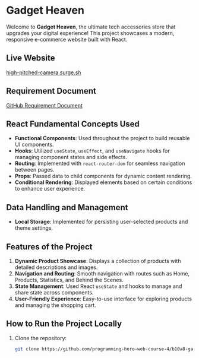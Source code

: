 # Gadget Heaven

Welcome to **Gadget Heaven**, the ultimate tech accessories store that upgrades your digital experience! This project showcases a modern, responsive e-commerce website built with React.

## Live Website  
[high-pitched-camera.surge.sh](https://high-pitched-camera.surge.sh)

## Requirement Document  
[GitHub Requirement Document](https://github.com/ProgrammingHero1/B10-A8-gadget-heaven/blob/main/Batch-10_Assignment-08.pdf)

## React Fundamental Concepts Used
- **Functional Components**: Used throughout the project to build reusable UI components.
- **Hooks**: Utilized `useState`, `useEffect`, and `useNavigate` hooks for managing component states and side effects.
- **Routing**: Implemented with `react-router-dom` for seamless navigation between pages.
- **Props**: Passed data to child components for dynamic content rendering.
- **Conditional Rendering**: Displayed elements based on certain conditions to enhance user experience.

## Data Handling and Management
- **Local Storage**: Implemented for persisting user-selected products and theme settings.

## Features of the Project
1. **Dynamic Product Showcase**: Displays a collection of products with detailed descriptions and images.
2. **Navigation and Routing**: Smooth navigation with routes such as Home, Products, Statistics, and Behind the Scenes.
3. **State Management**: Used React `useState` and hooks to manage and share state across components.
4. **User-Friendly Experience**: Easy-to-use interface for exploring products and managing the shopping cart.

## How to Run the Project Locally
1. Clone the repository:
   ```bash
   git clone https://github.com/programming-hero-web-course-4/b10a8-gadget-heaven-mdibrahimofc.git
